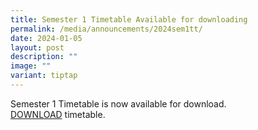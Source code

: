 ```yaml
---
title: Semester 1 Timetable Available for downloading
permalink: /media/announcements/2024sem1tt/
date: 2024-01-05
layout: post
description: ""
image: ""
variant: tiptap
---
```

<p>Semester 1 Timetable is now available for download.<br><a href="https://www.chijkatongconvent.moe.edu.sg/files/KC%20Viilage/Parents/TimeTables/2024_Sem_1_TT_2_Jan_1800_Class.pdf" rel="noopener noreferrer nofollow" target="_blank">DOWNLOAD</a> timetable.<br></p>